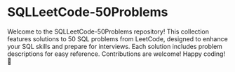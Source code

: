 # SQLLeetCode-50Problems
Welcome to the SQLLeetCode-50Problems repository! This collection features solutions to 50 SQL problems from LeetCode, designed to enhance your SQL skills and prepare for interviews. Each solution includes problem descriptions for easy reference. Contributions are welcome! Happy coding! 🚀
